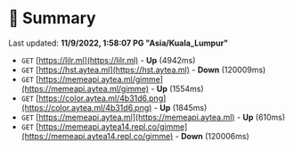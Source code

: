 # 📖 Summary
Last updated: **11/9/2022, 1:58:07 PG "Asia/Kuala_Lumpur"**

- `GET` [https://lilr.ml](https://lilr.ml) - **Up** (4942ms)
- `GET` [https://hst.aytea.ml](https://hst.aytea.ml) - **Down** (120009ms)
- `GET` [https://memeapi.aytea.ml/gimme](https://memeapi.aytea.ml/gimme) - **Up** (1554ms)
- `GET` [https://color.aytea.ml/4b31d6.png](https://color.aytea.ml/4b31d6.png) - **Up** (1845ms)
- `GET` [https://memeapi.aytea.ml](https://memeapi.aytea.ml) - **Up** (610ms)
- `GET` [https://memeapi.aytea14.repl.co/gimme](https://memeapi.aytea14.repl.co/gimme) - **Down** (120006ms)
